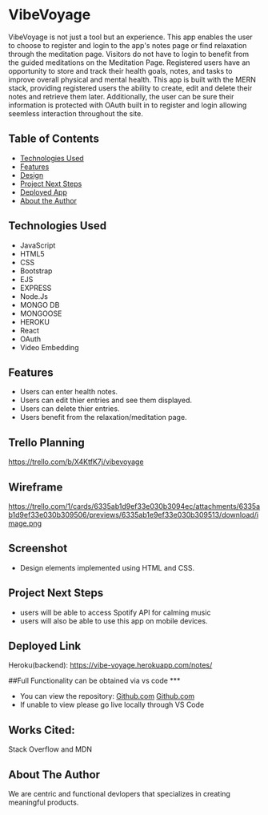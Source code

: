 # VibeVoyage
VibeVoyage is not just a tool but an experience. This app enables the user to choose to register and login to the app's notes page or find relaxation through the meditation page. Visitors do not have to login to benefit from the guided meditations on the Meditation Page. Registered users have an opportunity to store and track their health goals, notes, and tasks to improve overall physical and mental health. This app is built with the MERN stack, providing registered users the ability to create, edit and delete their notes and retrieve them later. Additionally, the user can be sure their information is protected with OAuth built in to register and login allowing seemless interaction throughout the site.

## Table of Contents
* [Technologies Used](#technologiesused)
* [Features](#features)
* [Design](#design)
* [Project Next Steps](#nextsteps)
* [Deployed App](#deployment)
* [About the Author](#author)
## <a name="technologiesused"></a>Technologies Used
* JavaScript
* HTML5
* CSS  
* Bootstrap
* EJS
* EXPRESS
* Node.Js
* MONGO DB
* MONGOOSE
* HEROKU  
* React  
* OAuth  
* Video Embedding  

## <a name="features"></a>Features
* Users can enter health notes.
* Users can edit thier entries and see them displayed.  
* Users can delete thier entries.
* Users benefit from the relaxation/meditation page.    
## Trello Planning
https://trello.com/b/X4KtfK7j/vibevoyage
## Wireframe
https://trello.com/1/cards/6335ab1d9ef33e030b3094ec/attachments/6335ab1d9ef33e030b309506/previews/6335ab1e9ef33e030b309513/download/image.png
## Screenshot
* Design elements implemented using HTML and CSS.


## <a name="nextsteps"></a>Project Next Steps
* users will be able to access Spotify API for calming music
* users will also be able to use this app on mobile devices.
## <a name="deployment"></a>Deployed Link
Heroku(backend):
https://vibe-voyage.herokuapp.com/notes/  


##Full Functionality can be obtained via vs code ***
* You can view the repository:
[Github.com](https://github.com/brandonhernandez304/VibeVoyage-frontend)
[Github.com](https://github.com/brandonhernandez304/VibeVoyage-backend)
* If unable to view please go live locally through VS Code
## Works Cited:
Stack Overflow and MDN
## <a name="author"></a>About The Author
We are  centric and functional devlopers that specializes in creating meaningful products.